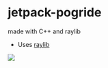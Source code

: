 # jetpack-pogride
made with C++ and raylib

* Uses [raylib](https://www.raylib.com/)

<img src="https://github.com/pepega90/jetpack-pogride/blob/main/preview.gif" />





